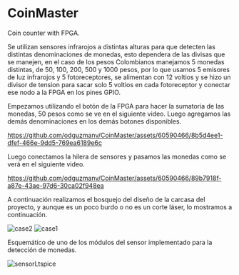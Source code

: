 # CoinMaster
Coin counter with FPGA.

Se utilizan sensores infrarojos a distintas alturas para que detecten las distintas denominaciones de monedas, esto dependera de las divisas que se manejen, en el caso de los pesos Colombianos manejamos 5 monedas distintas, de 50, 100, 200, 500 y 1000 pesos, por lo que usamos 5 emisores de luz infrarojos y 5 fotoreceptores, se alimentan con 12 voltios y se hizo un divisor de tension para sacar solo 5 voltios en cada fotoreceptor y conectar ese nodo a la FPGA en los pines GPIO.

Empezamos utilizando el botón de la FPGA para hacer la sumatoria de las monedas, 50 pesos como se ve en el siguiente video. Luego agregamos las demás denominaciones en los demás botones disponibles.

https://github.com/odguzmanv/CoinMaster/assets/60590466/8b5d4ee1-dfef-466e-9dd5-769ea6189e6c

Luego conectamos la hilera de sensores y pasamos las monedas como se verá en el siguiente video.

https://github.com/odguzmanv/CoinMaster/assets/60590466/89b7918f-a87e-43ae-97d6-30ca02f948ea

A continuación realizamos el bosquejo del diseño de la carcasa del proyecto, y aunque es un poco burdo o no es un corte láser, lo mostramos a continuación.

![case2](https://github.com/odguzmanv/CoinMaster/assets/60590466/68790419-9812-450c-b886-a45bc4f00d73)
![case1](https://github.com/odguzmanv/CoinMaster/assets/60590466/9ae96bed-4ddc-4e11-abcc-64a86f5e2516)

Esquemático de uno de los módulos del sensor implementado para la detección de monedas.

![sensorLtspice](https://github.com/odguzmanv/CoinMaster/assets/152459433/c7354c5e-5f86-4cd9-b7b0-83e482eabf2b)

